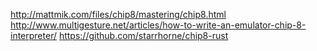 http://mattmik.com/files/chip8/mastering/chip8.html
http://www.multigesture.net/articles/how-to-write-an-emulator-chip-8-interpreter/
https://github.com/starrhorne/chip8-rust

